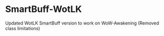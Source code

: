 # SmartBuff-WotLK
Updated WotLK SmartBuff version to work on WoW-Awakening (Removed class limitations)
